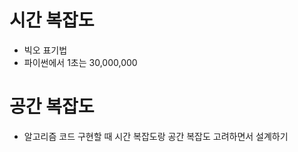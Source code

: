 ﻿# 시간 복잡도
- 빅오 표기법
- 파이썬에서 1초는 30,000,000
  
    
# 공간 복잡도


- 알고리즘 코드 구현할 때 시간 복잡도랑 공간 복잡도 고려하면서 설계하기
  